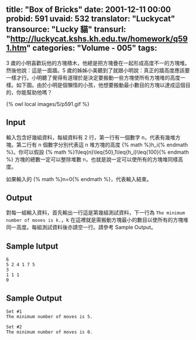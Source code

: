 title: "Box of Bricks"
date: 2001-12-11 00:00
probid: 591
uvaid: 532
translator: "Luckycat"
transource: "Lucky 貓"
transurl: "http://luckycat.kshs.kh.edu.tw/homework/q591.htm"
categories: "Volume - 005"
tags:
---

3 歲的小明喜歡玩他的方塊積木，他總是把方塊疊在一起形成高度不一的方塊堆。然後他說：這是一面牆。5 歲的姊姊小美聽到了就跟小明說：真正的牆高度應該要一樣才行。小明聽了覺得有道理於是決定要搬動一些方塊使所有方塊堆的高度一樣。如下圖。由於小明是個懶惰的小孩，他想要搬動最小數目的方塊以達成這個目的，你能幫助他嗎？

{% owl local images/5/p591.gif %}

<!-- more -->

## Input ##

輸入包含好幾組資料，每組資料有 2 行，第一行有一個數字 n，代表有幾堆方塊。第二行有 n 個數字分別代表這 n 堆方塊的高度 {% math %}h_i{% endmath %}。你可以假設 {% math %}1\leq{n}\leq{50},1\leq{h_i}\leq{100}{% endmath %} 方塊的總數一定可以整除堆數 n，也就是說一定可以使所有的方塊堆同樣高度。

如果輸入的 {% math %}n=0{% endmath %}，代表輸入結束。

## Output ##

對每一組輸入資料，首先輸出一行這是第幾組測試資料，下一行為 `The minimum number of moves is k.`，k 在這裡就是需搬動方塊最小的數目以使所有的方塊堆同一高度。每組測試資料後亦請空一行。請參考 Sample Output。

## Sample Iutput ##

	6
	5 2 4 1 7 5
	3
	1 1 1
	0

## Sample Output ##

	Set #1
	The minimum number of moves is 5.

	Set #2
	The minimum number of moves is 0.